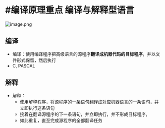 # #编译原理重点 编译与解释型语言
![image.png](https://jiunian-pic-1310185536.cos.ap-nanjing.myqcloud.com/picgo%2F20230614193305.png)
## 编译
- 编译：使用编译程序把高级语言的源程序**翻译成机器代码的目标程序**，并以文件形式保留，然后执行
- C, PASCAL
## 解释
- 解释：
	- 使用解释程序，将源程序的一条语句翻译成对应机器语言的一条语句，并立即执行这条语句
	- 接着在翻译源程序的下一条语句，并立即执行，并不形成目标程序，
	- 如此重复，直至完成源程序的全部翻译任务